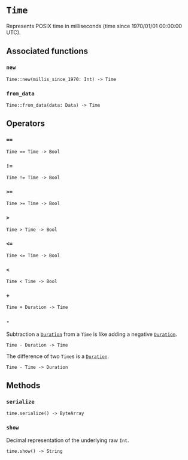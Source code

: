 # `Time`

Represents POSIX time in milliseconds (time since 1970/01/01 00:00:00 UTC).

## Associated functions

### `new`

```helios
Time::new(millis_since_1970: Int) -> Time
```

### `from_data`

```helios
Time::from_data(data: Data) -> Time
```

## Operators

### `==`

```helios
Time == Time -> Bool
```

### `!=`

```helios
Time != Time -> Bool
```

### `>=`

```helios
Time >= Time -> Bool
```

### `>`

```helios
Time > Time -> Bool
```

### `<=`

```helios
Time <= Time -> Bool
```

### `<`

```helios
Time < Time -> Bool
```

### `+`

```helios
Time + Duration -> Time
```

### `-`

Subtraction a [`Duration`](./duration.md) from a `Time` is like adding a negative [`Duration`](./duration.md).

```helios
Time - Duration -> Time
```

The difference of two `Time`s is a [`Duration`](./duration.md).

```helios
Time - Time -> Duration
```

## Methods

### `serialize`

```helios
time.serialize() -> ByteArray
```

### `show`

Decimal representation of the underlying raw `Int`.

```helios
time.show() -> String
```